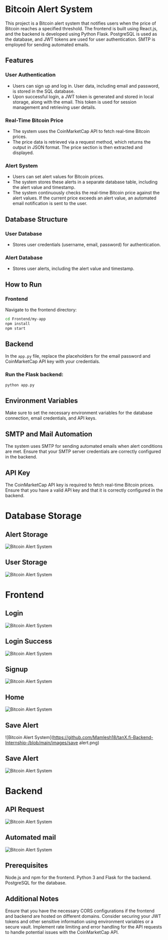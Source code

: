 # Bitcoin Alert System

This project is a Bitcoin alert system that notifies users when the price of Bitcoin reaches a specified threshold. The frontend is built using React.js, and the backend is developed using Python Flask. PostgreSQL is used as the database, and JWT tokens are used for user authentication. SMTP is employed for sending automated emails.

## Features

### User Authentication
- Users can sign up and log in. User data, including email and password, is stored in the SQL database.
- Upon successful login, a JWT token is generated and stored in local storage, along with the email. This token is used for session management and retrieving user details.

### Real-Time Bitcoin Price
- The system uses the CoinMarketCap API to fetch real-time Bitcoin prices.
- The price data is retrieved via a request method, which returns the output in JSON format. The price section is then extracted and displayed.

### Alert System
- Users can set alert values for Bitcoin prices.
- The system stores these alerts in a separate database table, including the alert value and timestamp.
- The system continuously checks the real-time Bitcoin price against the alert values. If the current price exceeds an alert value, an automated email notification is sent to the user.

## Database Structure

### User Database
- Stores user credentials (username, email, password) for authentication.

### Alert Database
- Stores user alerts, including the alert value and timestamp.

## How to Run

### Frontend
Navigate to the frontend directory:
```bash
cd Frontend/my-app
npm install
npm start
```
## Backend

In the `app.py` file, replace the placeholders for the email password and CoinMarketCap API key with your credentials.

### Run the Flask backend:

```bash
python app.py
```

## Environment Variables
Make sure to set the necessary environment variables for the database connection, email credentials, and API keys.

## SMTP and Mail Automation
The system uses SMTP for sending automated emails when alert conditions are met. Ensure that your SMTP server credentials are correctly configured in the backend.

## API Key
The CoinMarketCap API key is required to fetch real-time Bitcoin prices. Ensure that you have a valid API key and that it is correctly configured in the backend.

# Database Storage 

## Alert Storage
![Bitcoin Alert System](https://github.com/Mamlesh18/tanX.fi-Backend-Internship-/blob/main/images/alert_db.png)
## User Storage
![Bitcoin Alert System](https://github.com/Mamlesh18/tanX.fi-Backend-Internship-/blob/main/images/user_db.png)

# Frontend

## Login
![Bitcoin Alert System](https://github.com/Mamlesh18/tanX.fi-Backend-Internship-/blob/main/images/login.png)

## Login Success
![Bitcoin Alert System](https://github.com/Mamlesh18/tanX.fi-Backend-Internship-/blob/main/images/login_success.png)
## Signup
![Bitcoin Alert System](https://github.com/Mamlesh18/tanX.fi-Backend-Internship-/blob/main/images/signup.png)

## Home
![Bitcoin Alert System](https://github.com/Mamlesh18/tanX.fi-Backend-Internship-/blob/main/images/home.png)

## Save Alert
![Bitcoin Alert System](https://github.com/Mamlesh18/tanX.fi-Backend-Internship-/blob/main/images/save alert.png)

## Save Alert
![Bitcoin Alert System](https://github.com/Mamlesh18/tanX.fi-Backend-Internship-/blob/main/images/your_alert.png)

# Backend

## API Request
![Bitcoin Alert System](https://github.com/Mamlesh18/tanX.fi-Backend-Internship-/blob/main/images/backend_api.png)


## Automated mail
![Bitcoin Alert System](https://github.com/Mamlesh18/tanX.fi-Backend-Internship-/blob/main/images/mail.png)



## Prerequisites
Node.js and npm for the frontend.
Python 3 and Flask for the backend.
PostgreSQL for the database.

## Additional Notes
Ensure that you have the necessary CORS configurations if the frontend and backend are hosted on different domains.
Consider securing your JWT tokens and other sensitive information using environment variables or a secure vault.
Implement rate limiting and error handling for the API requests to handle potential issues with the CoinMarketCap API.


